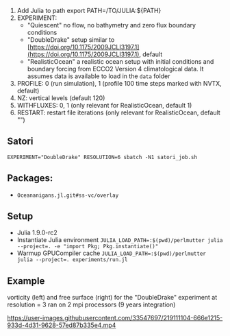1. Add Julia to path export PATH=/TO/JULIA:${PATH}
2. EXPERIMENT: 
    - "Quiescent" no flow, no bathymetry and zero flux boundary conditions
    - "DoubleDrake" setup similar to [https://doi.org/10.1175/2009JCLI3197.1](https://doi.org/10.1175/2009JCLI3197.1), default
    - "RealisticOcean" a realistic ocean setup with initial conditions and boundary forcing from ECCO2 Version 4 climatological data. It assumes data is available to load in the `data` folder
3. PROFILE: 0 (run simulation), 1 (profile 100 time steps marked with NVTX, default) 
4. NZ: vertical levels (default 120)
5. WITHFLUXES: 0, 1 (only relevant for RealisticOcean, default 1)
6. RESTART: restart file iterations (only relevant for RealisticOcean, default "")

## Satori
`EXPERIMENT="DoubleDrake" RESOLUTION=6 sbatch -N1 satori_job.sh`

## Packages:
- `Oceananigans.jl.git#ss-vc/overlay`

## Setup

- Julia 1.9.0-rc2
- Instantiate Julia environment `JULIA_LOAD_PATH=:$(pwd)/perlmutter julia --project=. -e "import Pkg; Pkg.instantiate()"`
- Warmup GPUCompiler cache `JULIA_LOAD_PATH=:$(pwd)/perlmutter julia --project=. experiments/run.jl`

## Example

vorticity (left) and free surface (right) for the "DoubleDrake" experiment at resolution = 3 ran on 2 mpi processors (9 years integration)


https://user-images.githubusercontent.com/33547697/219111104-666e1215-933d-4d31-9628-57ed87b335e4.mp4
